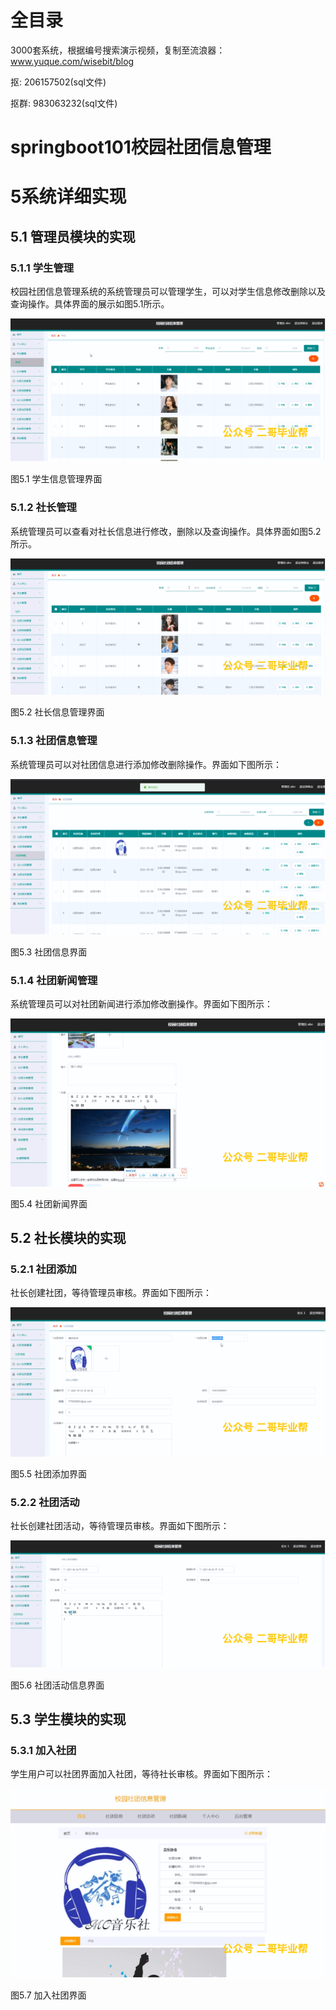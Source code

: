 # 全目录

3000套系统，根据编号搜索演示视频，复制至流浪器：www.yuque.com/wisebit/blog


<p>抠: 206157502(sql文件)</p>
<p>抠群: 983063232(sql文件)</p>


# springboot101校园社团信息管理
# 5系统详细实现
## 5.1 管理员模块的实现
### 5.1.1 学生管理
校园社团信息管理系统的系统管理员可以管理学生，可以对学生信息修改删除以及查询操作。具体界面的展示如图5.1所示。

![](/md/blog.010.png)

图5.1 学生信息管理界面
### 5.1.2 社长管理
系统管理员可以查看对社长信息进行修改，删除以及查询操作。具体界面如图5.2所示。

![](/md/blog.011.png)

图5.2 社长信息管理界面
### 5.1.3 社团信息管理
系统管理员可以对社团信息进行添加修改删除操作。界面如下图所示：

![](/md/blog.012.png)

图5.3 社团信息界面
### 5.1.4 社团新闻管理
系统管理员可以对社团新闻进行添加修改删操作。界面如下图所示：

![](/md/blog.013.png)

图5.4 社团新闻界面

## 5.2 社长模块的实现
### 5.2.1 社团添加
社长创建社团，等待管理员审核。界面如下图所示：

![](/md/blog.014.png)

图5.5 社团添加界面
### 5.2.2 社团活动
社长创建社团活动，等待管理员审核。界面如下图所示：

![](/md/blog.015.png)

图5.6 社团活动信息界面
## 5.3 学生模块的实现
### 5.3.1 加入社团
学生用户可以社团界面加入社团，等待社长审核。界面如下图所示：


![](/md/blog.016.png)

图5.7 加入社团界面













